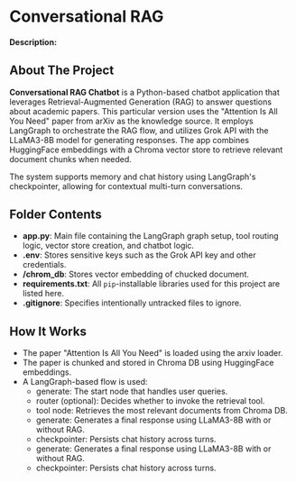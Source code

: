 # Conversational RAG
#### Description:

## About The Project

**Conversational RAG Chatbot** is a Python-based chatbot application that leverages Retrieval-Augmented Generation (RAG) to answer questions about academic papers. This particular version uses the "Attention Is All You Need" paper from arXiv as the knowledge source. It employs LangGraph to orchestrate the RAG flow, and utilizes Grok API with the LLaMA3-8B model for generating responses. The app combines HuggingFace embeddings with a Chroma vector store to retrieve relevant document chunks when needed.

The system supports memory and chat history using LangGraph's checkpointer, allowing for contextual multi-turn conversations.

## Folder Contents
- **app.py**: Main file containing the LangGraph graph setup, tool routing logic, vector store creation, and chatbot logic.
- **.env**: Stores sensitive keys such as the Grok API key and other credentials.
- **/chrom_db**: Stores vector embedding of chucked document.
- **requirements.txt**: All ```pip```-installable libraries used for this project are listed here.
- **.gitignore**: Specifies intentionally untracked files to ignore.

## How It Works
- The paper "Attention Is All You Need" is loaded using the arxiv loader.
- The paper is chunked and stored in Chroma DB using HuggingFace embeddings.
- A LangGraph-based flow is used:
  - generate: The start node that handles user queries.
  - router (optional): Decides whether to invoke the retrieval tool.
  - tool node: Retrieves the most relevant documents from Chroma DB.
  - generate: Generates a final response using LLaMA3-8B with or without RAG.
  - checkpointer: Persists chat history across turns.
  - generate: Generates a final response using LLaMA3-8B with or without RAG.
  - checkpointer: Persists chat history across turns.
